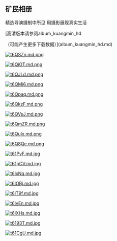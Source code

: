 ## 矿民相册

精选导演摄制中所见 用摄影展现真实生活

[高清版本请参阅album_kuangmin_hd

（可能产生更多下载数据）](album_kuangmin_hd.md)

[![t6QSZn.md.png](https://s1.ax1x.com/2020/06/06/t6QSZn.md.png)](https://imgchr.com/i/t6QSZn)

[![t6QiGT.md.png](https://s1.ax1x.com/2020/06/06/t6QiGT.md.png)](https://imgchr.com/i/t6QiGT)

[![t6QJLd.md.png](https://s1.ax1x.com/2020/06/06/t6QJLd.md.png)](https://imgchr.com/i/t6QJLd)

[![t6QMi6.md.png](https://s1.ax1x.com/2020/06/06/t6QMi6.md.png)](https://imgchr.com/i/t6QMi6)

[![t6Qpaq.md.png](https://s1.ax1x.com/2020/06/06/t6Qpaq.md.png)](https://imgchr.com/i/t6Qpaq)

[![t6QkzF.md.png](https://s1.ax1x.com/2020/06/06/t6QkzF.md.png)](https://imgchr.com/i/t6QkzF)

[![t6QVsJ.md.png](https://s1.ax1x.com/2020/06/06/t6QVsJ.md.png)](https://imgchr.com/i/t6QVsJ)

[![t6QmZR.md.png](https://s1.ax1x.com/2020/06/06/t6QmZR.md.png)](https://imgchr.com/i/t6QmZR)

[![t6QuIx.md.png](https://s1.ax1x.com/2020/06/06/t6QuIx.md.png)](https://imgchr.com/i/t6QuIx)

[![t6Q8Qe.md.png](https://s1.ax1x.com/2020/06/06/t6Q8Qe.md.png)](https://imgchr.com/i/t6Q8Qe)

[![t61PvF.md.jpg](https://s1.ax1x.com/2020/06/06/t61PvF.md.jpg)](https://imgchr.com/i/t61PvF)

[![t61pCV.md.jpg](https://s1.ax1x.com/2020/06/06/t61pCV.md.jpg)](https://imgchr.com/i/t61pCV)

[![t6lxNq.md.jpg](https://s1.ax1x.com/2020/06/06/t6lxNq.md.jpg)](https://imgchr.com/i/t6lxNq)

[![t6lOBj.md.jpg](https://s1.ax1x.com/2020/06/06/t6lOBj.md.jpg)](https://imgchr.com/i/t6lOBj)

[![t6lT9f.md.jpg](https://s1.ax1x.com/2020/06/06/t6lT9f.md.jpg)](https://imgchr.com/i/t6lT9f)

[![t6lvEn.md.jpg](https://s1.ax1x.com/2020/06/06/t6lvEn.md.jpg)](https://imgchr.com/i/t6lvEn)

[![t6lXHs.md.jpg](https://s1.ax1x.com/2020/06/06/t6lXHs.md.jpg)](https://imgchr.com/i/t6lXHs)

[![t6193T.md.jpg](https://s1.ax1x.com/2020/06/06/t6193T.md.jpg)](https://imgchr.com/i/t6193T)

[![t61CgU.md.jpg](https://s1.ax1x.com/2020/06/06/t61CgU.md.jpg)](https://imgchr.com/i/t61CgU)
